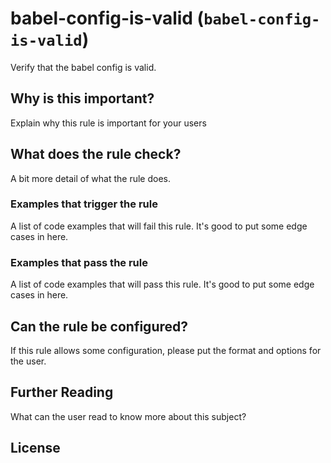 # babel-config-is-valid (`babel-config-is-valid`)

Verify that the babel config is valid.

## Why is this important?

Explain why this rule is important for your users

## What does the rule check?

A bit more detail of what the rule does.

### Examples that **trigger** the rule

A list of code examples that will fail this rule.
It's good to put some edge cases in here.

### Examples that **pass** the rule

A list of code examples that will pass this rule.
It's good to put some edge cases in here.

## Can the rule be configured?

If this rule allows some configuration, please put the format and
options for the user.

## Further Reading

What can the user read to know more about this subject?

## License

